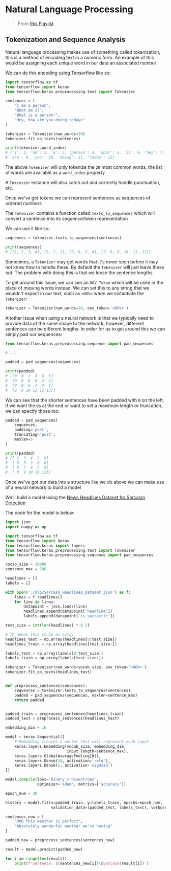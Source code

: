 # Natural Language Processing

> From [this Playlist](https://www.youtube.com/watch?v=fNxaJsNG3-s&list=PLQY2H8rRoyvwLbzbnKJ59NkZvQAW9wLbx&index=1)

## Tokenization and Sequence Analysis

Natural language processing makes use of something called tokenization, this is a method of encoding text in a numeric form. An example of this would be assigning each unique word in our data an associated number

We can do this encoding using Tensorflow like so:

```py
import tensorflow as tf
from tensorflow import keras
from tensorflow.keras.preprocessing.text import Tokenizer

sentences = [
    'I am a person',
    'What am I?',
    "What is a person!",
    "Hey, how are you doing today>"
]

tokenizer = Tokenizer(num_words=20)
tokenizer.fit_on_texts(sentences)

print(tokenizer.word_index)
# {'i': 1, 'am': 2, 'a': 3, 'person': 4, 'what': 5, 'is': 6, 'hey': 7, 'how': 8,
# 'are': 9, 'you': 10, 'doing': 11, 'today': 12}
```

The above `Tokenizer` will only tokenize the `20` most common words, the list of words are available as a `word_index` property

A `Tokenizer` instance will also catch out and correctly handle punctuation, etc.

Once we've got tokens we can represent sentences as sequences of ordered numbers

The `Tokenizer` contains a function called `texts_to_sequences` which will convert a sentence into its sequence/token representation

We can use it like so:

```py
sequences = tokenizer.texts_to_sequences(sentences)

print(sequences)
# [[1, 2, 3, 4], [5, 2, 1], [5, 6, 3, 4], [7, 8, 9, 10, 11, 12]]
```

Sometimes, a `Tokenizer` may get words that it's never seen before it may not know how to handle these. By default the `Tokenizer` will just leave these out. The problem with doing this is that we loose the sentence lengths

To get around this issue, we can sen an `OOV Token` which will be used in the place of missing words instead. We can set this to any string that we wouldn't expect in our text, such as `<OOV>` when we instantiate the `Tokenizer`:

```py
tokenizer = Tokenizer(num_words=20, oov_token='<OOV>')
```

Another issue when using a neural network is that we typically need to provide data of the same shape to the network, however, different sentences can be different lengths. In order for us to get around this we can simply pad our sequences:

```py
from tensorflow.keras.preprocessing.sequence import pad_sequences

# ...

padded = pad_sequences(sequences)

print(padded)
# [[0  0  2  3  4  5]
#  [0  0  0  6  3  2]
#  [0  0  6  7  4  5]
#  [8  9 10 11 12 13]]
```

We can see that the shorter sentences have been padded with `0` on the left. If we want the `0`s at the end or want to set a maximum length or truncation, we can specify those too:

```py
padded = pad_sequences(
    sequences,
    padding='post',
    truncating='post',
    maxlen=5
)

print(padded)
# [[ 2  3  4  5  0]
#  [ 6  3  2  0  0]
#  [ 6  7  4  5  0]
#  [ 8  9 10 11 12]]
```

Once we've got our data into a structure like we do above we can make use of a neural network to build a model

We'll build a model using the [News Headlines Dataset for Sarcasm Detection](https://www.kaggle.com/rmisra/news-headlines-dataset-for-sarcasm-detection/home)

The code for the model is below:

```py
import json
import numpy as np

import tensorflow as tf
from tensorflow import keras
from tensorflow.keras import layers
from tensorflow.keras.preprocessing.text import Tokenizer
from tensorflow.keras.preprocessing.sequence import pad_sequences

vocab_size = 10000
sentence_max = 100

headlines = []
labels = []

with open('./nlp/Sarcasm_Headlines_Dataset.json') as f:
    lines = f.readlines()
    for line in lines:
        datapoint = json.loads(line)
        headlines.append(datapoint['headline'])
        labels.append(datapoint['is_sarcastic'])

test_size = int(len(headlines) * 0.2)

# TF needs this to be an array
headlines_test = np.array(headlines[0:test_size])
headlines_train = np.array(headlines[test_size:])

labels_test = np.array(labels[0:test_size])
labels_train = np.array(labels[test_size:])

tokenizer = Tokenizer(num_words=vocab_size, oov_token='<OOV>')
tokenizer.fit_on_texts(headlines_test)


def preprocess_sentences(sentences):
    sequences = tokenizer.texts_to_sequences(sentences)
    padded = pad_sequences(sequences, maxlen=sentence_max)
    return padded


padded_train = preprocess_sentences(headlines_train)
padded_test = preprocess_sentences(headlines_test)

embedding_dim = 16

model = keras.Sequential([
    # Embedding creates a vector that will represent each input
    keras.layers.Embedding(vocab_size, embedding_dim,
                           input_length=sentence_max),
    keras.layers.GlobalAveragePooling1D(),
    keras.layers.Dense(24, activation='relu'),
    keras.layers.Dense(1, activation='sigmoid')
])

model.compile(loss='binary_crossentropy',
              optimizer='adam', metrics=['accuracy'])

epoch_num = 30

history = model.fit(x=padded_train, y=labels_train, epochs=epoch_num,
                    validation_data=(padded_test, labels_test), verbose=2)

sentences_new = [
    "OMG this weather is perfect",
    "Absolutely wonderful weather we're having"
]

padded_new = preprocess_sentences(sentences_new)

result = model.predict(padded_new)

for i in range(len(result)):
    print(f'Sentence: ${sentences_new[i]}\nSarcasm{result[i]}')
```
